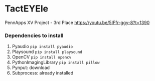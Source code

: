 # TactEYEle
PennApps XV Project - 3rd Place
https://youtu.be/5IFfr-ggy-8?t=1390

### Dependencies to install
1. Pyaudio `pip install pyaudio`
2. Playsound `pip install playsound`
3. OpenCV `pip install opencv`
4. PythonImagingLibrary `pip install pillow`
5. Pynput: download
6. Subprocess: already installed
